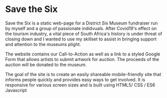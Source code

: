 # Save the Six

Save the Six is a static web-page for a District Six Museum fundraiser run by myself and a group of passionate indidvuals. After Covid19's effect on the tourism industry, a vital piece of South Africa's history is under threat of closing down and I wanted to use my skillset to assist in bringing support and attention to the museums plight. 

The website contains our Call-to-Action as well as a link to a styled Google Form that allows artists to submit artwork for auction. The proceeds of the auction will be donated to the museum. 

The goal of the site is to create an easily shareable mobile-friendly site that informs people quickly and provides easy ways to get involved. It is responsive for various screen sizes and is built using HTML5/ CSS / ES6 Javascript



